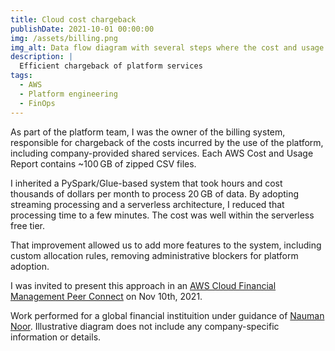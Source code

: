 ```yaml
---
title: Cloud cost chargeback
publishDate: 2021-10-01 00:00:00
img: /assets/billing.png
img_alt: Data flow diagram with several steps where the cost and usage report data is processed to generate a final bill
description: |
  Efficient chargeback of platform services
tags:
  - AWS
  - Platform engineering
  - FinOps
---
```


As part of the platform team, I was the owner of the billing system, responsible for chargeback of the costs incurred by the use of the platform, including company-provided shared services. Each AWS Cost and Usage Report contains ~100 GB of zipped CSV files.

I inherited a PySpark/Glue-based system that took hours and cost thousands of dollars per month to process 20 GB of data. By adopting streaming processing and a serverless architecture, I reduced that processing time to a few minutes. The cost was well within the serverless free tier.

That improvement allowed us to add more features to the system, including custom allocation rules, removing administrative blockers for platform adoption.

I was invited to present this approach in an [AWS Cloud Financial Management Peer Connect](https://pages.awscloud.com/aws-cfm-peer-connect-11102021.html) on Nov 10th, 2021.

Work performed for a global financial instituition under guidance of [Nauman Noor](https://www.pcas.ai/). Illustrative diagram does not include any company-specific information or details.